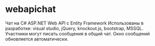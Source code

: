 # webapichat
Чат на C# ASP.NET Web API с Entity Framework
Использованы в разработке: visual studio, jQuery, knockout.js, bootstrap, MSSQL.
Участники могут писать сообщения в общий чат. Окно сообщений обновляется автоматически.
